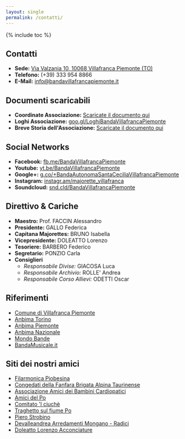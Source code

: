 ```yaml
---
layout: single
permalink: /contatti/
---
```

{% include toc %}

## Contatti
- **Sede:** [Via Valzania 10, 10068 Villafranca Piemonte (TO)](https://goo.gl/maps/JkA22AhpLdE2) 
- **Telefono:**  (+39) 333 954 8866
- **E-Mail:** <info@bandavillafrancapiemonte.it>

## Documenti scaricabili
- **Coordinate Associazione:** [Scaricate il documento qui](http://bit.ly/CoordinateBandaVillafrancaPiemonte)
- **Loghi Associazione:** [goo.gl/LoghiBandaVillafrancaPiemonte](http://bit.ly/LoghiBandaVillafrancaPiemonte)
- **Breve Storia dell'Associazione:** [Scaricate il documento qui](http://bit.ly/BreveStoriaBandaVillafrancaPiemonte)

## Social Networks
- **Facebook:** [fb.me/BandaVillafrancaPiemonte](http://bit.ly/FacebookBandaVilla)
- **Youtube:** [yt.be/BandaVillafrancaPiemonte](http://bit.ly/YoutubeBandaVilla)
- **Google+:** [g.co/+BandaAutonomaSantaCeciliaVillafrancaPiemonte](http://bit.ly/GPlusBandaVilla)
- **Instagram:** [instagr.am/majorette_villafranca](http://bit.ly/InstagramBandaVilla)
- **Soundcloud:** [snd.cld/BandaVillafrancaPiemonte](http://bit.ly/SoundcloudBandaVilla)

## Direttivo & Cariche
- **Maestro:** Prof. FACCIN Alessandro
- **Presidente:** GALLO Federica
- **Capitana Majorettes:** BRUNO Isabella
- **Vicepresidente:** DOLEATTO Lorenzo
- **Tesoriere:** BARBERO Federico
- **Segretario:** PONZIO Carla
- **Consiglieri**
  - *Responsabile Divise:* GIACOSA Luca
  - *Responsabile Archivio:* ROLLE' Andrea
  - *Responsabile Corso Allievi:* ODETTI Oscar

## Riferimenti
- [Comune di Villafranca Piemonte](http://www.comune.villafrancapiemonte.to.it/)
- [Anbima Torino](http://www.anbima.it/torino)
- [Anbima Piemonte](http://www.anbima.it/piemonte)
- [Anbima Nazionale](http://www.anbima.it/)
- [Mondo Bande](http://www.mondobande.it/)
- [BandaMusicale.it](http://www.bandamusicale.it/)

## Siti dei nostri amici
- [Filarmonica Piobesina](http://www.filarmonicapiobesina.it/)
- [Congedati della Fanfara Brigata Alpina Taurinense](http://www.congedatifanfarataurinense.it/)
- [Associazione Amici dei Bambini Cardiopatici](https://www.aabambinicardiopatici.it/)
- [Amici del Po](http://www.amicidelpo.net/)
- [Comitato 'l ciuchè](http://www.comitatolciuche.it/)
- [Traghetto sul fiume Po](http://web.tiscali.it/traghettosulpo/)
- [Piero Strobino](http://spazioinwind.libero.it/strobino/)
- [Devalleandrea Arredamenti Mongano - Radici](http://www.devalleandrea.it/)
- [Doleatto Lorenzo Acconciature](http://www.doleattolorenzo.com/)
